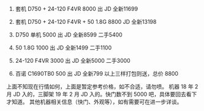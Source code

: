 ####

1. 套机 D750 + 24-120 F4VR 8000 出 JD 全新11699 
2. 套机 D750 + 24-120 F4VR + 50 1.8G 8800 JD 全新13198

3. D750 单机 5000 出 JD 全新8599 二手5400
4. 50 1.8G 1000 出 JD 全新1499 二手1100
5. 24-120 F4VR 3000 出 JD 全新5000 二手3000

6. 百诺 C1690TB0 500 出 JD 全新799 以上三样打包则送，总价 8800

上面不知现在行情如何，上面是暂定参考价格，如不合适，请勿喷。
机器 18 年 2 月 JD 入的，三脚架 19 年 2 月 JD 入的。快门数不到 5000 吧，具体要回去看下才知道。
其他机器相关信息（快门、外观等），如有需要可在进一步详谈。